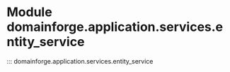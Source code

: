 # Module domainforge.application.services.entity_service

::: domainforge.application.services.entity_service